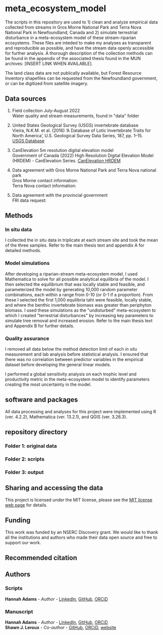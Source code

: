 # meta_ecosystem_model

The scripts in this repository are used to 1) clean and analyze empirical data collected from streams in Gros Morne National Park and Terra Nova National Park in Newfoundland, Canada and 2) simulate terrestrial disturbance in a meta-ecosystem model of these stream-riparian ecosystems. These files are inteded to make my analyses as transparent and reproducible as possible, and have the stream data openly accessible for further analysis. A thorough description of the collection methods can be found in the appendix of the associated thesis found in the MUN archives: [INSERT LINK WHEN AVAILABLE]. 

The land class data are not publically available, but Forest Resource Inventory shapefiles can be requested from the Newfoundland government, or can be digitized from satellite imagery.

## Data sources  

1) Field collection July-August 2022  
Water quality and stream measurements, found in "data" folder  

2) United States Geological Survey (USGS) invertebrate database  
Vieira, N.K.M. et al. (2016) ‘A Database of Lotic Invertebrate Traits for North America’, U.S. Geological Survey Data Series, 187, pp. 1–15.  
[USGS Database](https://doi.org/10.3133/ds187)

4) CanElevation 5m resolution digital elevation model  
Government of Canada (2022) High Resolution Digital Elevation Model (HRDEM) - CanElevation Series.
[CanElevation HRDEM](https://open.canada.ca/data/en/dataset/957782bf-847c-4644-a757-e383c0057995) 

6) Data agreement with Gros Morne National Park and Terra Nova national park  
Gros Morne contact information:  
Terra Nova contact information:  
    
7) Data agreement with the provincial government  
FRI data request: 

## Methods  
### In situ data  
I collected the in situ data in triplicate at each stream site and took the mean of the three samples. Refer to the main thesis text and appendix A for detailed methods.

### Model simulations
After developing a riparian-stream meta-ecosystem model, I used Mathematica to solve for all possible analytical equilibria of the model. I then selected the equilibrium that was locally stable and feasible, and parameterized the model by generating 10,000 random parameter combinations, each within a range from 0-10 (or 0-1 if a proportion). From these I selected the first 1,000 equilibria taht were feasible, locally stable, and where the benthic invertebrate biomass was greater than periphyton biomass. I used these simulations as the "undisturbed" meta-ecosystem to which I created "terrestrial disturbances" by increasing key parameters to simulate tree removal and increased erosion. Refer to the main thesis text and Appendix B for further details.

### Quality assurance  
I removed all data below the method detection limit of each *in situ* measurement and lab analysis before statistical analysis. I ensured that there was no correlation between predictor variables in the empirical dataset before developing the general linear models. 

I performed a global sensitivity analysis on each trophic level and productivity metric in the meta-ecosystem model to identify parameters creating the most uncertainty in the model.  

## software and packages
All data processing and analyses for this project were implemented using R (ver. 4.2.2), Mathematica (ver. 13.2.1), and QGIS (ver. 3.26.3).

## repository directory
### Folder 1: original data

### Folder 2: scripts

### Folder 3: output

## Sharing and accessing the data
This project is licensed under the MIT license, please see the [MIT license web page](https://opensource.org/license/mit/) for details.

## Funding
This work was funded by an NSERC Discovery grant. We would like to thank all the institutions and authors who made their data open source and free to support our work.

## Recommended citation 

## Authors
### Scripts
**Hannah Adams** - *Author* - [LinkedIn](https://www.linkedin.com/in/hannah-adams-624122219/), [GitHub](https://github.com/hfadams), [ORCiD](https://orcid.org/0000-0003-2647-8021)

### Manuscript
**Hannah Adams** - *Author* - [LinkedIn](https://www.linkedin.com/in/hannah-adams-624122219/), [GitHub](https://github.com/hfadams), [ORCiD](https://orcid.org/0000-0003-2647-8021)  
**Shawn J. Leroux** - *Co-author* - [GitHub](https://github.com/sjleroux), [ORCiD](https://orcid.org/0000-0001-9580-0294), [website](https://shawnleroux.wixsite.com/lerouxlab)
